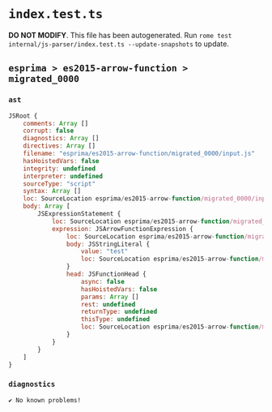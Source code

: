 # `index.test.ts`

**DO NOT MODIFY**. This file has been autogenerated. Run `rome test internal/js-parser/index.test.ts --update-snapshots` to update.

## `esprima > es2015-arrow-function > migrated_0000`

### `ast`

```javascript
JSRoot {
	comments: Array []
	corrupt: false
	diagnostics: Array []
	directives: Array []
	filename: "esprima/es2015-arrow-function/migrated_0000/input.js"
	hasHoistedVars: false
	integrity: undefined
	interpreter: undefined
	sourceType: "script"
	syntax: Array []
	loc: SourceLocation esprima/es2015-arrow-function/migrated_0000/input.js 1:0-2:0
	body: Array [
		JSExpressionStatement {
			loc: SourceLocation esprima/es2015-arrow-function/migrated_0000/input.js 1:0-1:12
			expression: JSArrowFunctionExpression {
				loc: SourceLocation esprima/es2015-arrow-function/migrated_0000/input.js 1:0-1:12
				body: JSStringLiteral {
					value: "test"
					loc: SourceLocation esprima/es2015-arrow-function/migrated_0000/input.js 1:6-1:12
				}
				head: JSFunctionHead {
					async: false
					hasHoistedVars: false
					params: Array []
					rest: undefined
					returnType: undefined
					thisType: undefined
					loc: SourceLocation esprima/es2015-arrow-function/migrated_0000/input.js 1:0-1:5
				}
			}
		}
	]
}
```

### `diagnostics`

```
✔ No known problems!

```
